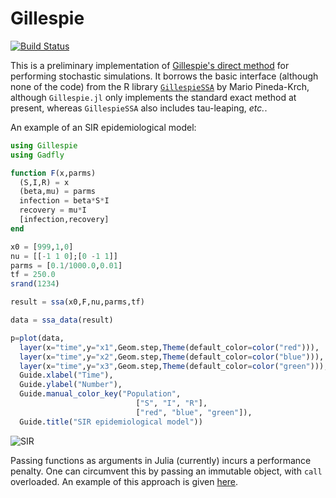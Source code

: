 # Gillespie

[![Build Status](https://travis-ci.org/sdwfrost/Gillespie.jl.svg?branch=master)](https://travis-ci.org/sdwfrost/Gillespie.jl)

This is a preliminary implementation of [Gillespie's direct method](http://en.wikipedia.org/wiki/Gillespie_algorithm) for performing stochastic simulations. It borrows the basic interface (although none of the code) from the R library [`GillespieSSA`](http://www.jstatsoft.org/v25/i12/paper) by Mario Pineda-Krch, although `Gillespie.jl` only implements the standard exact method at present, whereas `GillespieSSA` also includes tau-leaping, *etc.*.

An example of an SIR epidemiological model:

```julia
using Gillespie
using Gadfly

function F(x,parms)
  (S,I,R) = x
  (beta,mu) = parms
  infection = beta*S*I
  recovery = mu*I
  [infection,recovery]
end

x0 = [999,1,0]
nu = [[-1 1 0];[0 -1 1]]
parms = [0.1/1000.0,0.01]
tf = 250.0
srand(1234)

result = ssa(x0,F,nu,parms,tf)

data = ssa_data(result)

p=plot(data,
  layer(x="time",y="x1",Geom.step,Theme(default_color=color("red"))),
  layer(x="time",y="x2",Geom.step,Theme(default_color=color("blue"))),
  layer(x="time",y="x3",Geom.step,Theme(default_color=color("green"))),
  Guide.xlabel("Time"),
  Guide.ylabel("Number"),
  Guide.manual_color_key("Population",
                            ["S", "I", "R"],
                            ["red", "blue", "green"]),
  Guide.title("SIR epidemiological model"))
```

![SIR](https://github.com/sdwfrost/Gillespie.jl/blob/master/sir.png)

Passing functions as arguments in Julia (currently) incurs a performance penalty. One can circumvent this by passing an immutable object, with ```call``` overloaded. An example of this approach is given [here](https://github.com/sdwfrost/Gillespie.jl/blob/master/examples/sir2.jl).
